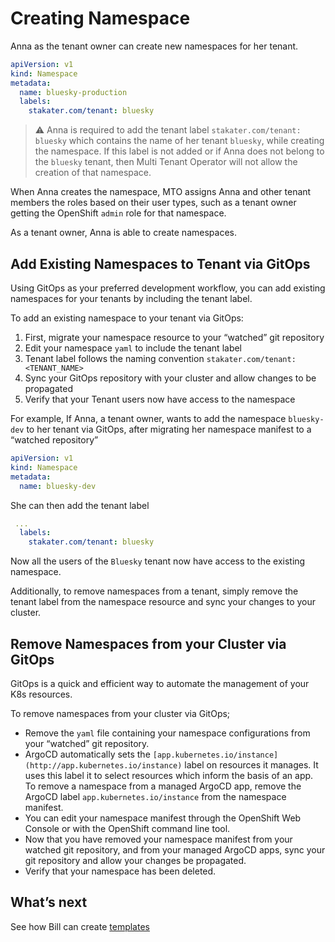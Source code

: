 # Creating Namespace

Anna as the tenant owner can create new namespaces for her tenant.

```yaml
apiVersion: v1
kind: Namespace
metadata:
  name: bluesky-production
  labels:
    stakater.com/tenant: bluesky
```

> ⚠️ Anna is required to add the tenant label `stakater.com/tenant: bluesky` which contains the name of her tenant `bluesky`, while creating the namespace. If this label is not added or if Anna does not belong to the `bluesky` tenant, then Multi Tenant Operator will not allow the creation of that namespace.

When Anna creates the namespace, MTO assigns Anna and other tenant members the roles based on their user types, such as a tenant owner getting the OpenShift `admin` role for that namespace.

As a tenant owner, Anna is able to create namespaces.

## Add Existing Namespaces to Tenant via GitOps

Using GitOps as your preferred development workflow, you can add existing namespaces for your tenants by including the tenant label.

To add an existing namespace to your tenant via GitOps:

1. First, migrate your namespace resource to your “watched” git repository
1. Edit your namespace `yaml` to include the tenant label
1. Tenant label follows the naming convention `stakater.com/tenant: <TENANT_NAME>`
1. Sync your GitOps repository with your cluster and allow changes to be propagated
1. Verify that your Tenant users now have access to the namespace

For example, If Anna, a tenant owner, wants to add the namespace `bluesky-dev` to her tenant via GitOps, after migrating her namespace manifest to a “watched repository”

```yaml
apiVersion: v1
kind: Namespace
metadata:
  name: bluesky-dev
```

She can then add the tenant label

```yaml
 ...
  labels:
    stakater.com/tenant: bluesky
```

Now all the users of the `Bluesky` tenant now have access to the existing namespace.

Additionally, to remove namespaces from a tenant, simply remove the tenant label from the namespace resource and sync your changes to your cluster.

## Remove Namespaces from your Cluster via GitOps

 GitOps is a quick and efficient way to automate the management of your K8s resources.

To remove namespaces from your cluster via GitOps;

- Remove the `yaml` file containing your namespace configurations from your “watched” git repository.
- ArgoCD automatically sets the `[app.kubernetes.io/instance](http://app.kubernetes.io/instance)` label on resources it manages. It uses this label it to select resources which inform the basis of an app. To remove a namespace from a managed ArgoCD app, remove the ArgoCD label `app.kubernetes.io/instance` from the namespace manifest.
- You can edit your namespace manifest through the OpenShift Web Console or with the OpenShift command line tool.
- Now that you have removed your namespace manifest from your watched git repository, and from your managed ArgoCD apps, sync your git repository and allow your changes be propagated.
- Verify that your namespace has been deleted.

## What’s next

See how Bill can create [templates](./template.md)
